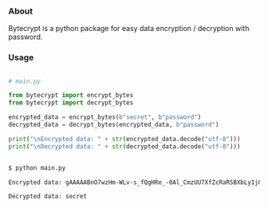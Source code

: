 ### About
Bytecrypt is a python package for easy data encryption / decryption with password.

### Usage
```py

# main.py

from bytecrypt import encrypt_bytes
from bytecrypt import decrypt_bytes

encrypted_data = encrypt_bytes(b"secret", b"password")
decrypted_data = decrypt_bytes(encrypted_data, b"password")

print("\nEncrypted data: " + str(encrypted_data.decode("utf-8")))
print("\nDecrypted data: " + str(decrypted_data.decode("utf-8")))


```

```sh

$ python main.py

Encrypted data: gAAAAABnO7wzHm-WLv-s_fQgHRe_-0Al_CmzUU7XfZcRaRSBXbLy1j8Z97KhiY8nZbaHETyKSO_NuGQH1f73MMs58nrT7pxWJg==

Decrypted data: secret

```

